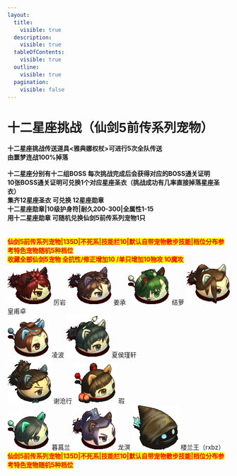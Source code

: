 ```yaml
---
layout:
  title:
    visible: true
  description:
    visible: true
  tableOfContents:
    visible: true
  outline:
    visible: true
  pagination:
    visible: false
---
```


# 十二星座挑战（仙剑5前传系列宠物）

**十二星座挑战传送道具<雅典娜权杖>可进行5次全队传送**\
**由噩梦连战100%掉落**\
\
**十二星座分别有十二组BOSS 每次挑战完成后会获得对应的BOSS通关证明**\
**10张BOSS通关证明可兑换1个对应星座圣衣（挑战成功有几率直接掉落星座圣衣）**\
**集齐12星座圣衣 可兑换 12星座勋章**\
**十二星座勋章|10级护身符|耐久200-300|全属性1-15**\
**用十二星座勋章 可随机兑换仙剑5前传系列宠物1只**\
\
\
<mark style="color:red;">**仙剑5前传系列宠物|135D|不死系|技能栏10|默认自带宠物散步技能|档位分布参考特色宠物随机5种档位**</mark>\
<mark style="color:red;">**收藏全部仙剑5宠物 全抗性/修正增加10 /单只增加10物攻 10魔攻**</mark>\
![](../../../.gitbook/assets/141542f6vjoz2vw1vj1w1p.gif) 厉岩 ![](../../../.gitbook/assets/141542lvw1bvp1jvsp5puz.gif) 姜承 ![](../../../.gitbook/assets/141542maaq7nyuq78n67wg.gif) 结萝 ![](../../../.gitbook/assets/141543y38u38hnn83wpnsx.gif) 皇甫卓\
![](../../../.gitbook/assets/141543qenesxnognp2rnro.gif) 凌波 ![](../../../.gitbook/assets/141543lzhhsfzn0d1sdf0w.gif) 夏侯瑾轩\
![](../../../.gitbook/assets/141543ntkdv6aui7gtr777.gif) 谢沧行 ![](../../../.gitbook/assets/141543q3hrfmfmni6nr37m.gif) 瑕\
![](../../../.gitbook/assets/141544ux398aqo9hu9nu93.gif) 暮菖兰 ![](../../../.gitbook/assets/141544pop68dozl5cddrpr.gif) 龙溟 ![](../../../.gitbook/assets/141543b8svx4zst8dsbj80.gif) 楼兰王（rxbz）\
<mark style="color:red;">**仙剑5前传系列宠物|135D|不死系|技能栏10|默认自带宠物散步技能|档位分布参考特色宠物随机5种档位**</mark>
